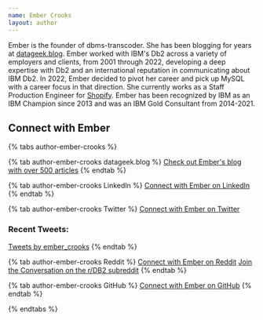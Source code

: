 ```yaml
---
name: Ember Crooks
layout: author
---
```

Ember is the founder of dbms-transcoder. She has been blogging for years at [datageek.blog](https://datageek.blog/en/). Ember worked with IBM's Db2 across a variety of employers and clients, from 2001 through 2022, developing a deep expertise with Db2 and an international reputation in communicating about IBM Db2. In 2022, Ember decided to pivot her career and pick up MySQL with a career focus in that direction. She currently works as a Staff Production Engineer for [Shopify](https://www.shopify.com/). Ember has been recognized by IBM as an IBM Champion since 2013 and was an IBM Gold Consultant from 2014-2021.

## Connect with Ember
{% tabs author-ember-crooks %}

{% tab author-ember-crooks datageek.blog %}
[Check out Ember's blog with over 500 articles](https://datageek.blog/en/)
{% endtab %}

{% tab author-ember-crooks LinkedIn %}
[Connect with Ember on LinkedIn](https://www.linkedin.com/in/ember-crooks-25aa9b8/)
{% endtab %}

{% tab author-ember-crooks Twitter %}
[Connect with Ember on Twitter](https://twitter.com/ember_crooks)
### Recent Tweets:
<a class="twitter-timeline" href="https://twitter.com/ember_crooks?ref_src=twsrc%5Etfw">Tweets by ember_crooks</a> <script async src="https://platform.twitter.com/widgets.js" charset="utf-8"></script>
{% endtab %}

{% tab author-ember-crooks Reddit %}
[Connect with Ember on Reddit](https://www.reddit.com/user/ecrooks/)
[Join the Conversation on the r/DB2 subreddit](https://www.reddit.com/r/DB2/)
{% endtab %}

{% tab author-ember-crooks GitHub %}
[Connect with Ember on GitHub](https://github.com/ecrooks)
{% endtab %}

{% endtabs %}

